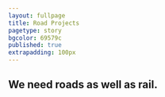 ```yaml
---
layout: fullpage
title: Road Projects
pagetype: story
bgcolor: 69579c
published: true
extrapadding: 100px
---
```


## We need roads as well as rail. 
